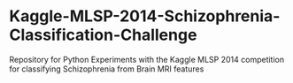 # Kaggle-MLSP-2014-Schizophrenia-Classification-Challenge
Repository for Python Experiments with the Kaggle MLSP 2014 competition for classifying Schizophrenia from Brain MRI features
